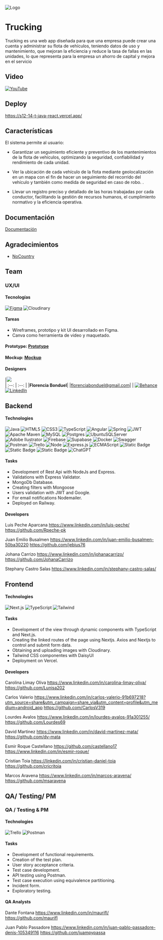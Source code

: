 
![Logo](https://media.discordapp.net/attachments/1182397263750893579/1187044447515590656/trucking.png?ex=6595744a&is=6582ff4a&hm=8ab5b59b843c514275dbd4db43010c4150327d74f91d45560dcf8096e8566ee2&=&format=webp&quality=lossless&width=591&height=591)


# Trucking 

Trucking es una web app diseñada para que una empresa puede crear una cuenta y administrar su flota de vehículos, teniendo datos de uso y mantenimiento, que mejoran la eficiencia y reduce la tasa de fallas en las unidades, lo que representa para la empresa un ahorro de capital y mejora en el servicio
## Video
[![YouTube](https://img.shields.io/badge/YouTube-FF0000?style=for-the-badge&logo=YouTube&logoColor=white)](https://youtu.be/qCVv0a_7ggY?si=rz1WQGZ8ZM7H4XkA)

## Deploy

https://s12-14-t-java-react.vercel.app/



## Características

El sistema permite al usuario:

-  Garantizar un seguimiento eficiente y preventivo de los mantenimientos de la flota de vehículos, optimizando la seguridad, confiabilidad y rendimiento de cada unidad.

-   Ver la ubicación de cada vehículo de la flota mediante geolocalización en un mapa con el fin de hacer un seguimiento del recorrido del vehículo y también como medida de seguridad en caso de robo.
.

-  Llevar un registro preciso y detallado de las horas trabajadas por cada conductor, facilitando la gestión de recursos humanos, el cumplimiento normativo y la eficiencia operativa.


## Documentación

[Documentación]( https://bump.sh/maipevi/doc/nocountry)


## Agradecimientos

 - [NoCountry](https://www.nocountry.tech/)
 

## Team

### UX/UI

#### Tecnologías

[![Figma](https://img.shields.io/badge/Figma-000000.svg?style=for-the-badge&logo=Figma&logoColor=white)](https://www.figma.com/file/2oY81GBY08vo9Cee4FItFm/Veterinaria?type=design&node-id=1-2&mode=design&t=T1TaNO00BVzAYtAJ-0) ![Cloudinary](https://img.shields.io/badge/Cloudinary-%231563FF.svg?&style=for-the-badge&logo=google-cloud&logoColor=white)

#### Tareas

-  Wireframes, prototipo y  kit UI desarrollado en Figma.
-  Canva como herramienta de video y maquetado.

#### Prototype: [Prototype](https://www.figma.com/proto/2oY81GBY08vo9Cee4FItFm/Veterinaria?type=design&node-id=117-4472&t=LLyi7ABzbZC2fce7-1&scaling=scale-down&page-id=1%3A2&starting-point-node-id=117%3A4472&mode=design)

#### Mockup: [Mockup](https://www.figma.com/file/2oY81GBY08vo9Cee4FItFm/Veterinaria?type=design&node-id=1262-1227&mode=design&t=YWJQyhbtY363AAat-0)

#### Designers

|<img src="https://media.licdn.com/dms/image/D4D35AQFIzLTxChoeKQ/profile-framedphoto-shrink_400_400/0/1675819462626?e=1703757600&v=beta&t=CCuS-mkQjOOjgeMyBWrsIl0Oq9EOQyP2j3ivnnYUICA">                                                                 
| :--: | :--: |
|**Florencia Bonduel**|
|florenciabonduel@gmail.com|
| [![Behance](https://img.shields.io/badge/Behance-1769FF?style=for-the-badge&logo=Behance&logoColor=white)](https://www.behance.net/vaninarestelli) [![LinkedIn](https://img.shields.io/badge/LinkedIn-0A66C2?style=for-the-badge&logo=LinkedIn&logoColor=white)](https://www.linkedin.com/in/florencia-bonduel-5b2398226/) 

## Backend


#### Technologies
![Java](https://img.shields.io/badge/java-%23ED8B00.svg?style=for-the-badge&logo=java&logoColor=white) ![HTML5](https://img.shields.io/badge/html5-%23E34F26.svg?style=for-the-badge&logo=html5&logoColor=white) ![CSS3](https://img.shields.io/badge/css3-%231572B6.svg?style=for-the-badge&logo=css3&logoColor=white) ![TypeScript](https://img.shields.io/badge/typescript-%23007ACC.svg?style=for-the-badge&logo=typescript&logoColor=white) ![Angular](https://img.shields.io/badge/angular-%23DD0031.svg?style=for-the-badge&logo=angular&logoColor=white) ![Spring](https://img.shields.io/badge/spring-%236DB33F.svg?style=for-the-badge&logo=spring&logoColor=white) ![JWT](https://img.shields.io/badge/JWT-black?style=for-the-badge&logo=JSON%20web%20tokens) ![Apache Maven](https://img.shields.io/badge/Apache%20Maven-C71A36?style=for-the-badge&logo=Apache%20Maven&logoColor=white) ![MySQL](https://img.shields.io/badge/mysql-%2300f.svg?style=for-the-badge&logo=mysql&logoColor=white) ![Postgres](https://img.shields.io/badge/postgres-%23316192.svg?style=for-the-badge&logo=postgresql&logoColor=white) ![UbuntuSQLServer](https://img.shields.io/badge/Ubuntu%20Server-CC2927?style=for-the-badge&logo=microsoft%20sql%20server&logoColor=white) ![Adobe Ilustrator](https://img.shields.io/badge/adobeilustrator-%2331A8FF.svg?style=for-the-badge&logo=adobephotoshop&logoColor=white) ![Firebase](https://img.shields.io/badge/Firebase-039BE5?style=for-the-badge&logo=Firebase&logoColor=white) ![Supabase](https://img.shields.io/badge/Supabase-3ECF8E?style=for-the-badge&logo=supabase&logoColor=white) ![Docker](https://img.shields.io/badge/docker-%230db7ed.svg?style=for-the-badge&logo=docker&logoColor=white) ![Swagger](https://img.shields.io/badge/-Swagger-%23Clojure?style=for-the-badge&logo=swagger&logoColor=white) ![Postman](https://img.shields.io/badge/Postman-FF6C37?style=for-the-badge&logo=postman&logoColor=white) ![Trello](https://img.shields.io/badge/trello-%230A0FFF.svg?style=for-the-badge&logo=jira&logoColor=white)
![Node](https://img.shields.io/badge/Node-339933?style=for-the-badge&logo=Node.js&logoColor=white)
![Express.js](https://img.shields.io/badge/Express.js-%23000000?style=for-the-badge&logo=Express&logoColor=white) ![ECMAScript](https://img.shields.io/badge/ECMAScript-F7DF1E?style=for-the-badge&logo=ECMAScript&logoColor=white) ![Static Badge](https://img.shields.io/badge/Jest-C21325?style=for-the-badge&logo=Jest&logoColor=white) ![Static Badge](https://img.shields.io/badge/Mongoose-880000?style=for-the-badge&logo=Mongoose&logoColor=white) ![Static Badge](https://img.shields.io/badge/MongoDB-47A248?style=for-the-badge&logo=MongoDB&logoColor=white) ![ChatGPT](https://img.shields.io/badge/ChatGPT-000000?style=for-the-badge&logo=OpenAI&logoColor=white)

#### Tasks

-  Development of Rest Api with NodeJs and Express.
-  Validations with Express Validator.
-  MongoDb Database.
-  Creating filters with Mongoose
-  Users validation with JWT and Google.
-  For email notifications Nodemailer.
-  Deployed on Railway.

#### Developers

Luis Peche Aparcana
https://www.linkedin.com/in/luis-peche/
https://github.com/Rpeche-pk

Juan Emilio Busalmen
https://www.linkedin.com/in/juan-emilio-busalmen-50ba30220
https://github.com/jebius76

Johana Carrizo
https://www.linkedin.com/in/johanacarrizo/
https://github.com/JohanaCarrizo

Stephany Castro Salas
https://www.linkedin.com/in/stephany-castro-salas/
## Frontend


#### Technologies

![Next.js](https://img.shields.io/badge/Next.js-000000?style=for-the-badge&logo=Next.js&logoColor=white) ![TypeScript](https://img.shields.io/badge/TypeScript-3178C6?style=for-the-badge&logo=TypeScript&logoColor=white) ![Tailwind](https://img.shields.io/badge/Tailwind-06B6D4?style=for-the-badge&logo=Tailwind%20CSS&logoColor=white)

#### Tasks

-  Development of the view through dynamic components with TypeScript and Next.js.
-  Creating the linked routes of the page using Nextjs. Axios and Nextjs to control and submit form data.
-  Obtaining and uploading images with Cloudinary.
-  Tailwind CSS componentes with DaisyUI
-  Deployment on Vercel.


#### Developers



Carolina Limay Oliva
https://www.linkedin.com/in/carolina-limay-oliva/
https://github.com/Lunisa202

Carlos Valerio
https://www.linkedin.com/in/carlos-valerio-91b697218?utm_source=share&utm_campaign=share_via&utm_content=profile&utm_medium=android_app
https://github.com/CarlosV319

Lourdes Avalos
https://www.linkedin.com/in/lourdes-avalos-91a301255/
https://github.com/Lourdes69

David Martinez
https://www.linkedin.com/in/david-martinez-mata/
https://github.com/dv-mata

Esmir Roque Castellano
https://github.com/castellano17
https://www.linkedin.com/in/esmir-roque/

Cristian Toia
https://linkedin.com/in/cristian-daniel-toia
https://github.com/cricritoia

Marcos Aravena
https://www.linkedin.com/in/marcos-aravena/
https://github.com/msaravena

## QA/ Testing/ PM
### QA / Testing & PM

#### Technologies

![Trello](https://img.shields.io/badge/Trello-0052CC?style=for-the-badge&logo=Trello&logoColor=white)
![Postman](https://img.shields.io/badge/Postman-FF6C37?style=for-the-badge&logo=Postman&logoColor=white)

#### Tasks

-  Development of functional requirements.
-  Creation of the test plan.
-  User story acceptance criteria.
-  Test case development.
-  API testing using Postman.
-  Test case execution using equivalence partitioning.
-  Incident form.
-  Exploratory testing.

#### QA Analysts

Dante Fontana
https://www.linkedin.com/in/maurifl/
https://github.com/maurifl

Juan Pablo Passadore
https://www.linkedin.com/in/juan-pablo-passadore-denis-105349116
https://github.com/juampypassa
